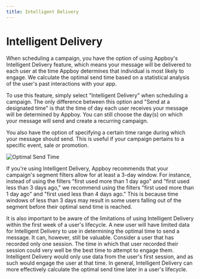 ```yaml
---
title: Intelligent Delivery
---
```

# Intelligent Delivery

When scheduling a campaign, you have the option of using Appboy's Intelligent Delivery feature, which means your message will be delivered to each user at the time Appboy determines that individual is most likely to engage. We calculate the optimal send time based on a statistical analysis of the user's past interactions with your app.

To use this feature, simply select "Intelligent Delivery" when scheduling a campaign. The only difference between this option and "Send at a designated time" is that the time of day each user receives your message will be determined by Appboy. You can still choose the day(s) on which your message will send and create a recurring campaign.

You also have the option of specifying a certain time range during which your message should send. This is useful if your campaign pertains to a specific event, sale or promotion.

![Optimal Send Time][1]

If you're using Intelligent Delivery, Appboy recommends that your campaign's segment filters allow for at least a 3-day window. For instance, instead of using the filters "first used more than 1 day ago" and "first used less than 3 days ago," we recommend using the filters "first used more than 1 day ago" and "first used less than 4 days ago." This is because time windows of less than 3 days may result in some users falling out of the segment before their optimal send time is reached.

It is also important to be aware of the limitations of using Intelligent Delivery within the first week of a user's lifecycle. A new user will have limited data for Intelligent Delivery to use in determining the optimal time to send a message. It can, however, still be valuable.  Consider a user that has recorded only one session. The time in which that user recorded their session could very well be the best time to attempt to engage them. Intelligent Delivery would only use data from the user's first session, and as such would engage the user at that time.  In general, Intelligent Delivery can more effectively calculate the optimal send time later in a user's lifecycle.

[1]: /assets/img/optimal_send_time.png
